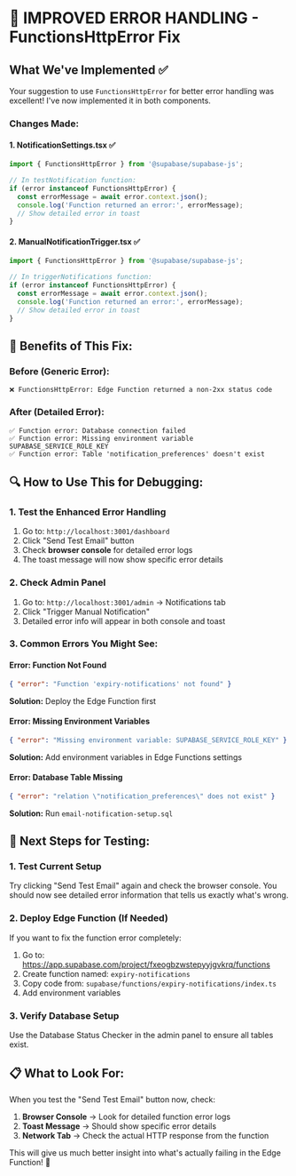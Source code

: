 # 🔧 IMPROVED ERROR HANDLING - FunctionsHttpError Fix

## What We've Implemented ✅

Your suggestion to use `FunctionsHttpError` for better error handling was excellent! I've now implemented it in both components.

### Changes Made:

#### 1. **NotificationSettings.tsx** ✅
```typescript
import { FunctionsHttpError } from '@supabase/supabase-js';

// In testNotification function:
if (error instanceof FunctionsHttpError) {
  const errorMessage = await error.context.json();
  console.log('Function returned an error:', errorMessage);
  // Show detailed error in toast
}
```

#### 2. **ManualNotificationTrigger.tsx** ✅
```typescript
import { FunctionsHttpError } from '@supabase/supabase-js';

// In triggerNotifications function:
if (error instanceof FunctionsHttpError) {
  const errorMessage = await error.context.json();
  console.log('Function returned an error:', errorMessage);
  // Show detailed error in toast
}
```

## 🎯 **Benefits of This Fix:**

### Before (Generic Error):
```
❌ FunctionsHttpError: Edge Function returned a non-2xx status code
```

### After (Detailed Error):
```
✅ Function error: Database connection failed
✅ Function error: Missing environment variable SUPABASE_SERVICE_ROLE_KEY
✅ Function error: Table 'notification_preferences' doesn't exist
```

## 🔍 **How to Use This for Debugging:**

### 1. **Test the Enhanced Error Handling**
1. Go to: `http://localhost:3001/dashboard`
2. Click "Send Test Email" button
3. Check **browser console** for detailed error logs
4. The toast message will now show specific error details

### 2. **Check Admin Panel**
1. Go to: `http://localhost:3001/admin` → Notifications tab
2. Click "Trigger Manual Notification"
3. Detailed error info will appear in both console and toast

### 3. **Common Errors You Might See:**

#### Error: Function Not Found
```json
{ "error": "Function 'expiry-notifications' not found" }
```
**Solution:** Deploy the Edge Function first

#### Error: Missing Environment Variables
```json
{ "error": "Missing environment variable: SUPABASE_SERVICE_ROLE_KEY" }
```
**Solution:** Add environment variables in Edge Functions settings

#### Error: Database Table Missing
```json
{ "error": "relation \"notification_preferences\" does not exist" }
```
**Solution:** Run `email-notification-setup.sql`

## 🚀 **Next Steps for Testing:**

### 1. **Test Current Setup**
Try clicking "Send Test Email" again and check the browser console. You should now see detailed error information that tells us exactly what's wrong.

### 2. **Deploy Edge Function (If Needed)**
If you want to fix the function error completely:
1. Go to: https://app.supabase.com/project/fxeogbzwstepyyjgvkrq/functions
2. Create function named: `expiry-notifications`
3. Copy code from: `supabase/functions/expiry-notifications/index.ts`
4. Add environment variables

### 3. **Verify Database Setup**
Use the Database Status Checker in the admin panel to ensure all tables exist.

## 📋 **What to Look For:**

When you test the "Send Test Email" button now, check:
1. **Browser Console** → Look for detailed function error logs
2. **Toast Message** → Should show specific error details
3. **Network Tab** → Check the actual HTTP response from the function

This will give us much better insight into what's actually failing in the Edge Function! 🎯
